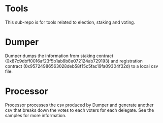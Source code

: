 # Tools
This sub-repo is for tools related to election, staking and voting.

# Dumper
Dumper dumps the information from staking contract (0x87c9dbff0016af23f5b1ab9b8e072124ab729193) and registration contract (0x95724986563028deb58f15c5fac19fa09304f32d) to a local csv file.

# Processor
Processor processes the csv produced by Dumper and generate another csv that breaks down the votes to each voters for each delegate. See the samples for more information.

